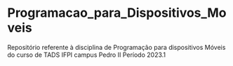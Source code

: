 # Programacao_para_Dispositivos_Moveis
Repositório referente à disciplina de Programação para dispositivos Móveis do curso de TADS IFPI campus Pedro II Período 2023.1
